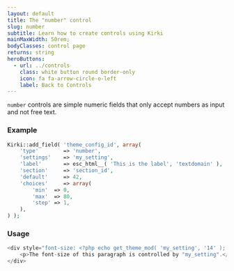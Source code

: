 ```yaml
---
layout: default
title: The "number" control
slug: number
subtitle: Learn how to create controls using Kirki
mainMaxWidth: 50rem;
bodyClasses: control page
returns: string
heroButtons:
  - url: ../controls
    class: white button round border-only
    icon: fa fa-arrow-circle-o-left
    label: Back to Controls
---
```


`number` controls are simple numeric fields that only accept numbers as input and not free text.

### Example

```php
Kirki::add_field( 'theme_config_id', array(
	'type'        => 'number',
	'settings'    => 'my_setting',
	'label'       => esc_html__( 'This is the label', 'textdomain' ),
	'section'     => 'section_id',
	'default'     => 42,
	'choices'     => array(
		'min'  => 0,
		'max'  => 80,
		'step' => 1,
	),
) );
```

### Usage

```php
<div style="font-size: <?php echo get_theme_mod( 'my_setting', '14' ); ?>px">
	<p>The font-size of this paragraph is controlled by "my_setting".</p>
</div>
```
